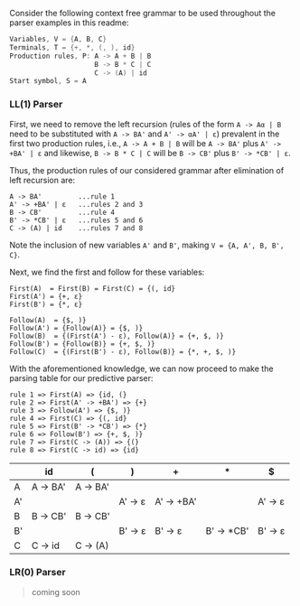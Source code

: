 Consider the following context free grammar to be used throughout the parser examples in this readme:
```cpp
Variables, V = {A, B, C} 
Terminals, T = {+, *, (, ), id}
Production rules, P: A -> A + B | B
                     B -> B * C | C
                     C -> (A) | id
Start symbol, S = A
```

### LL(1) Parser 
First, we need to remove the left recursion (rules of the form `A -> Aα | B` need to be substituted with `A -> BA'` and `A' -> αA' | ε`) prevalent in the first two production rules, i.e., `A -> A + B | B` will be `A -> BA'` plus `A' -> +BA' | ε` and likewise, `B -> B * C | C` will be `B -> CB'` plus `B' -> *CB' | ε`.

Thus, the production rules of our considered grammar after elimination of left recursion are:
```
A -> BA'         ...rule 1
A' -> +BA' | ε   ...rules 2 and 3
B -> CB'         ...rule 4
B' -> *CB' | ε   ...rules 5 and 6
C -> (A) | id    ...rules 7 and 8
```
Note the inclusion of new variables `A'` and `B'`, making `V = {A, A', B, B', C}`.

Next, we find the first and follow for these variables:
```
First(A)  = First(B) = First(C) = {(, id}
First(A') = {+, ε}
First(B') = {*, ε}
```
```
Follow(A)  = {$, )}
Follow(A') = {Follow(A)} = {$, )}
Follow(B)  = {(First(A') - ε), Follow(A)} = {+, $, )} 
Follow(B') = {Follow(B)} = {+, $, )} 
Follow(C)  = {(First(B') - ε), Follow(B)} = {*, +, $, )} 
```
With the aforementioned knowledge, we can now proceed to make the parsing table for our predictive parser:
```
rule 1 => First(A) => {id, (}
rule 2 => First(A' -> +BA') => {+}
rule 3 => Follow(A') => {$, )}
rule 4 => First(C) => {(, id}
rule 5 => First(B' -> *CB') => {*}
rule 6 => Follow(B') => {+, $, )} 
rule 7 => First(C -> (A)) => {(}
rule 8 => First(C -> id) => {id}
```

|    | id       | (        | )        | +          | *           | $         |
|----|----------|----------|----------|------------|-------------|-----------|
| A  | A -> BA' | A -> BA' |          |            |             |           |
| A' |          |          | A' -> ε  | A' -> +BA' |             |  A' -> ε  |
| B  | B -> CB' | B -> CB' |          |            |             |           |
| B' |          |          | B' -> ε  |  B' -> ε   | B' -> \*CB' |  B' -> ε  |
| C  | C -> id  | C -> (A) |          |            |             |           |

### LR(0) Parser

> coming soon
